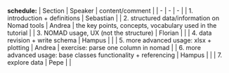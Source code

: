 **schedule:**
| Section | Speaker |  content/comment |
| - | - | - |
| 1. introduction + definitions | Sebastian |
| 2. structured data/information on Nomad tools | Andrea | the key points, concepts, vocabulary used in the tutorial |
| 3. NOMAD usage, UX (not the structure)  | Florian |   |
| 4. data revision + write schema | Hampus |  |
| 5. more advanced usage: xlsx + plotting | Andrea |  exercise: parse one column in nomad |
| 6. more advanced usage: base classes functionality + referencing | Hampus |  |
| 7. explore data | Pepe | | 
